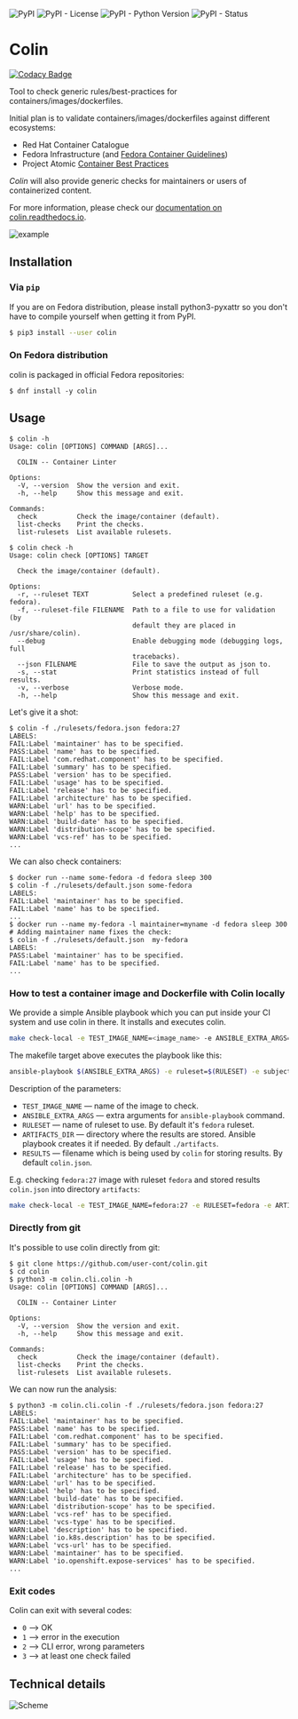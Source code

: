 ![PyPI](https://img.shields.io/pypi/v/colin.svg)
![PyPI - License](https://img.shields.io/pypi/l/colin.svg)
![PyPI - Python Version](https://img.shields.io/pypi/pyversions/colin.svg)
![PyPI - Status](https://img.shields.io/pypi/status/colin.svg)

# Colin

[![Codacy Badge](https://api.codacy.com/project/badge/Grade/25a2bac999ad4ab9892ba6fe77b8e4f8)](https://app.codacy.com/app/lachmanfrantisek/colin?utm_source=github.com&utm_medium=referral&utm_content=user-cont/colin&utm_campaign=badger)

Tool to check generic rules/best-practices for containers/images/dockerfiles.

Initial plan is to validate containers/images/dockerfiles against different ecosystems:
 - Red Hat Container Catalogue
 - Fedora Infrastructure (and [Fedora Container Guidelines](https://fedoraproject.org/wiki/Container:Guidelines))
 - Project Atomic [Container Best Practices](http://docs.projectatomic.io/container-best-practices/)

*Colin* will also provide generic checks for maintainers or users of containerized content.

For more information, please check our [documentation on colin.readthedocs.io](https://colin.readthedocs.io/en/latest/).

![example](./docs/example.gif)


## Installation


### Via `pip`

If you are on Fedora distribution, please install python3-pyxattr so you don't have to compile yourself when getting it from PyPI.

```bash
$ pip3 install --user colin
```


### On Fedora distribution

colin is packaged in official Fedora repositories:
```
$ dnf install -y colin
```


## Usage

```
$ colin -h
Usage: colin [OPTIONS] COMMAND [ARGS]...

  COLIN -- Container Linter

Options:
  -V, --version  Show the version and exit.
  -h, --help     Show this message and exit.

Commands:
  check          Check the image/container (default).
  list-checks    Print the checks.
  list-rulesets  List available rulesets.
```

```
$ colin check -h
Usage: colin check [OPTIONS] TARGET

  Check the image/container (default).

Options:
  -r, --ruleset TEXT           Select a predefined ruleset (e.g. fedora).
  -f, --ruleset-file FILENAME  Path to a file to use for validation (by
                               default they are placed in /usr/share/colin).
  --debug                      Enable debugging mode (debugging logs, full
                               tracebacks).
  --json FILENAME              File to save the output as json to.
  -s, --stat                   Print statistics instead of full results.
  -v, --verbose                Verbose mode.
  -h, --help                   Show this message and exit.
```

Let's give it a shot:
```
$ colin -f ./rulesets/fedora.json fedora:27
LABELS:
FAIL:Label 'maintainer' has to be specified.
PASS:Label 'name' has to be specified.
FAIL:Label 'com.redhat.component' has to be specified.
FAIL:Label 'summary' has to be specified.
PASS:Label 'version' has to be specified.
FAIL:Label 'usage' has to be specified.
FAIL:Label 'release' has to be specified.
FAIL:Label 'architecture' has to be specified.
WARN:Label 'url' has to be specified.
WARN:Label 'help' has to be specified.
WARN:Label 'build-date' has to be specified.
WARN:Label 'distribution-scope' has to be specified.
WARN:Label 'vcs-ref' has to be specified.
...
```

We can also check containers:
```
$ docker run --name some-fedora -d fedora sleep 300
$ colin -f ./rulesets/default.json some-fedora
LABELS:
FAIL:Label 'maintainer' has to be specified.
FAIL:Label 'name' has to be specified.
...
$ docker run --name my-fedora -l maintainer=myname -d fedora sleep 300
# Adding maintainer name fixes the check:
$ colin -f ./rulesets/default.json  my-fedora
LABELS:
PASS:Label 'maintainer' has to be specified.
FAIL:Label 'name' has to be specified.
...
```

### How to test a container image and Dockerfile with Colin locally

We provide a simple Ansible playbook which you can put inside your CI system and use colin in there. It installs and executes colin.

```bash
make check-local -e TEST_IMAGE_NAME=<image_name> -e ANSIBLE_EXTRA_ARGS=-vv -e RULESET=fedora -e ARTIFACTS_DIR=<directory_for_results> -e RESULTS=<result_file>  -e setup=true
```

The makefile target above executes the playbook like this:

```bash
ansible-playbook $(ANSIBLE_EXTRA_ARGS) -e ruleset=$(RULESET) -e subject=$(TEST_IMAGE_NAME) -e results=$(RESULTS) -e artifacts_dir=$(ARTIFACTS_DIR) ./local.yml -e setup=true
```

Description of the parameters:
- `TEST_IMAGE_NAME` — name of the image to check.
- `ANSIBLE_EXTRA_ARGS` — extra arguments for `ansible-playbook` command.
- `RULESET` — name of ruleset to use. By default it's `fedora` ruleset.
- `ARTIFACTS_DIR` — directory where the results are stored. Ansible playbook creates it if needed. By default `./artifacts`.
- `RESULTS` — filename which is being used by `colin` for storing results. By default `colin.json`.

E.g. checking `fedora:27` image with ruleset `fedora` and stored results `colin.json` into directory `artifacts`:

```bash
make check-local -e TEST_IMAGE_NAME=fedora:27 -e RULESET=fedora -e ARTIFACTS_DIR=./artifacts
```


### Directly from git

It's possible to use colin directly from git:

```
$ git clone https://github.com/user-cont/colin.git
$ cd colin
$ python3 -m colin.cli.colin -h
Usage: colin [OPTIONS] COMMAND [ARGS]...

  COLIN -- Container Linter

Options:
  -V, --version  Show the version and exit.
  -h, --help     Show this message and exit.

Commands:
  check          Check the image/container (default).
  list-checks    Print the checks.
  list-rulesets  List available rulesets.
```

We can now run the analysis:

```
$ python3 -m colin.cli.colin -f ./rulesets/fedora.json fedora:27
LABELS:
FAIL:Label 'maintainer' has to be specified.
PASS:Label 'name' has to be specified.
FAIL:Label 'com.redhat.component' has to be specified.
FAIL:Label 'summary' has to be specified.
PASS:Label 'version' has to be specified.
FAIL:Label 'usage' has to be specified.
FAIL:Label 'release' has to be specified.
FAIL:Label 'architecture' has to be specified.
WARN:Label 'url' has to be specified.
WARN:Label 'help' has to be specified.
WARN:Label 'build-date' has to be specified.
WARN:Label 'distribution-scope' has to be specified.
WARN:Label 'vcs-ref' has to be specified.
WARN:Label 'vcs-type' has to be specified.
WARN:Label 'description' has to be specified.
WARN:Label 'io.k8s.description' has to be specified.
WARN:Label 'vcs-url' has to be specified.
WARN:Label 'maintainer' has to be specified.
WARN:Label 'io.openshift.expose-services' has to be specified.
...
```

### Exit codes

Colin can exit with several codes:

- `0` --> OK
- `1` --> error in the execution
- `2` --> CLI error, wrong parameters
- `3` --> at least one check failed

## Technical details

![Scheme](./docs/scheme.png)
